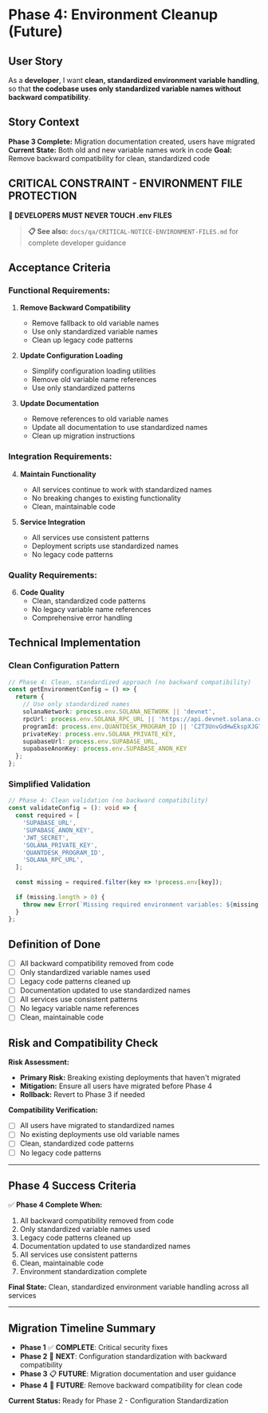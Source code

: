 # Phase 4: Environment Cleanup (Future)

## User Story

As a **developer**,
I want **clean, standardized environment variable handling**,
so that **the codebase uses only standardized variable names without backward compatibility**.

## Story Context

**Phase 3 Complete:** Migration documentation created, users have migrated
**Current State:** Both old and new variable names work in code
**Goal:** Remove backward compatibility for clean, standardized code

## CRITICAL CONSTRAINT - ENVIRONMENT FILE PROTECTION

**🚨 DEVELOPERS MUST NEVER TOUCH .env FILES**

> **📋 See also:** `docs/qa/CRITICAL-NOTICE-ENVIRONMENT-FILES.md` for complete developer guidance

## Acceptance Criteria

### **Functional Requirements:**

1. **Remove Backward Compatibility**
   - Remove fallback to old variable names
   - Use only standardized variable names
   - Clean up legacy code patterns

2. **Update Configuration Loading**
   - Simplify configuration loading utilities
   - Remove old variable name references
   - Use only standardized patterns

3. **Update Documentation**
   - Remove references to old variable names
   - Update all documentation to use standardized names
   - Clean up migration instructions

### **Integration Requirements:**

4. **Maintain Functionality**
   - All services continue to work with standardized names
   - No breaking changes to existing functionality
   - Clean, maintainable code

5. **Service Integration**
   - All services use consistent patterns
   - Deployment scripts use standardized names
   - No legacy code patterns

### **Quality Requirements:**

6. **Code Quality**
   - Clean, standardized code patterns
   - No legacy variable name references
   - Comprehensive error handling

## Technical Implementation

### **Clean Configuration Pattern**

```typescript
// Phase 4: Clean, standardized approach (no backward compatibility)
const getEnvironmentConfig = () => {
  return {
    // Use only standardized names
    solanaNetwork: process.env.SOLANA_NETWORK || 'devnet',
    rpcUrl: process.env.SOLANA_RPC_URL || 'https://api.devnet.solana.com',
    programId: process.env.QUANTDESK_PROGRAM_ID || 'C2T3UnvGdHwEkspXJG7JyAhwo6VKQEKjN6eCq69guYSw',
    privateKey: process.env.SOLANA_PRIVATE_KEY,
    supabaseUrl: process.env.SUPABASE_URL,
    supabaseAnonKey: process.env.SUPABASE_ANON_KEY
  };
};
```

### **Simplified Validation**

```typescript
// Phase 4: Clean validation (no backward compatibility)
const validateConfig = (): void => {
  const required = [
    'SUPABASE_URL',
    'SUPABASE_ANON_KEY',
    'JWT_SECRET',
    'SOLANA_PRIVATE_KEY',
    'QUANTDESK_PROGRAM_ID',
    'SOLANA_RPC_URL',
  ];
  
  const missing = required.filter(key => !process.env[key]);
  
  if (missing.length > 0) {
    throw new Error(`Missing required environment variables: ${missing.join(', ')}`);
  }
};
```

## Definition of Done

- [ ] All backward compatibility removed from code
- [ ] Only standardized variable names used
- [ ] Legacy code patterns cleaned up
- [ ] Documentation updated to use standardized names
- [ ] All services use consistent patterns
- [ ] No legacy variable name references
- [ ] Clean, maintainable code

## Risk and Compatibility Check

**Risk Assessment:**
- **Primary Risk:** Breaking existing deployments that haven't migrated
- **Mitigation:** Ensure all users have migrated before Phase 4
- **Rollback:** Revert to Phase 3 if needed

**Compatibility Verification:**
- [ ] All users have migrated to standardized names
- [ ] No existing deployments use old variable names
- [ ] Clean, standardized code patterns
- [ ] No legacy code patterns

---

## Phase 4 Success Criteria

✅ **Phase 4 Complete When:**
1. All backward compatibility removed from code
2. Only standardized variable names used
3. Legacy code patterns cleaned up
4. Documentation updated to use standardized names
5. All services use consistent patterns
6. Clean, maintainable code
7. Environment standardization complete

**Final State:** Clean, standardized environment variable handling across all services

---

## Migration Timeline Summary

- **Phase 1** ✅ **COMPLETE**: Critical security fixes
- **Phase 2** 🚀 **NEXT**: Configuration standardization with backward compatibility
- **Phase 3** 📋 **FUTURE**: Migration documentation and user guidance
- **Phase 4** 🧹 **FUTURE**: Remove backward compatibility for clean code

**Current Status:** Ready for Phase 2 - Configuration Standardization

